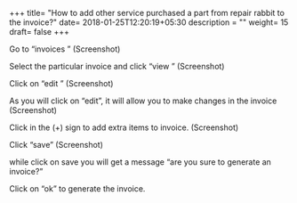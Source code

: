 +++
title= "How to add other service purchased a part from repair rabbit to the invoice?"
date= 2018-01-25T12:20:19+05:30
description = ""
weight= 15
draft= false
+++





Go to “invoices ” 
(Screenshot)

Select the particular invoice and click “view ”
(Screenshot)

Click on “edit ”
(Screenshot)

As you will click on “edit”, it  will allow you to make changes in the invoice
(Screenshot)

Click in the (+) sign to add extra items to  invoice. 
(Screenshot)

Click “save” 
(Screenshot)

while click on save you will get a message “are you sure to generate an 
invoice?” 

Click on “ok” to generate the invoice.
